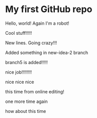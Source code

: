 # My first GitHub repo

Hello, world! Again I'm a robot!

Cool stuff!!!!!

New lines. Going crazy!!!

Added something in new-idea-2 branch

branch5 is added!!!!!

nice job!!!!!!!!

nice nice nice

this time from online editing!

one more time again

how about this time
